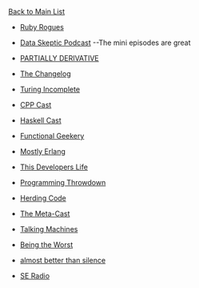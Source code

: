 [Back to Main List](https://gist.github.com/JsWatt/4aef73498525961a5764)

* [Ruby Rogues](https://devchat.tv/ruby-rogues)

* [Data Skeptic Podcast](http://dataskeptic.com/)  --The mini episodes are great

* [PARTIALLY DERIVATIVE](http://www.partiallyderivative.com/)

* [The Changelog](https://changelog.com/)

* [Turing Incomplete](http://turing.cool/)

* [CPP Cast](http://cppcast.com/)

* [Haskell Cast](http://www.haskellcast.com/)

* [Functional Geekery](https://www.functionalgeekery.com/)

* [Mostly Erlang](http://mostlyerlang.com/)

* [This Developers Life](http://thisdeveloperslife.com/)

* [Programming Throwdown]()

* [Herding Code]()

* [The Meta-Cast]()

* [Talking Machines]()

* [Being the Worst]()

* [almost better than silence]()

* [SE Radio]()
